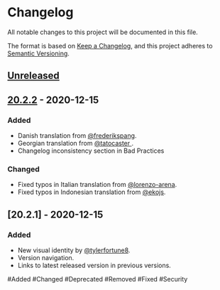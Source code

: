 # Changelog

All notable changes to this project will be documented in this file.

The format is based on [Keep a Changelog](https://keepachangelog.com/en/1.0.0/),
and this project adheres to [Semantic Versioning](https://semver.org/spec/v2.0.0.html).

## [Unreleased]

## [20.2.2] - 2020-12-15

### Added

- Danish translation from [@frederikspang](https://github.com/frederikspang).
- Georgian translation from [@tatocaster ](https://github.com/tatocaster).
- Changelog inconsistency section in Bad Practices

### Changed
- Fixed typos in Italian translation from [@lorenzo-arena](https://github.com/lorenzo-arena).
- Fixed typos in Indonesian translation from [@ekojs](https://github.com/ekojs).

## [20.2.1] - 2020-12-15

### Added

- New visual identity by [@tylerfortune8](https://github.com/tylerfortune8).
- Version navigation.
- Links to latest released version in previous versions.

#Added
#Changed
#Deprecated
#Removed
#Fixed
#Security

[20.2.2]: https://github.com/bareos/bareos/releases/tag/Release%2F20.2.2
[unreleased]: https://github.com/bareos/bareos/tree/master
